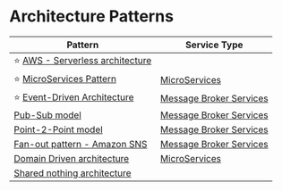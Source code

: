 # Architecture Patterns

| Pattern                                                                              | Service Type                                |
|--------------------------------------------------------------------------------------|---------------------------------------------|
| :star: [AWS - Serverless architecture](2_AWSServices/AWS-Serverless-Architecture.md) |                                             |
| :star: [MicroServices Pattern](4_MicroServicesSOA/Readme.md)                         | [MicroServices](4_MicroServicesSOA)         |
| :star: [Event-Driven Architecture](5_MessageBrokers/EventDrivenArchitecture.md)      | [Message Broker Services](5_MessageBrokers) |
| [Pub-Sub model](5_MessageBrokers/Glossaries/PubSubModel.md)                          | [Message Broker Services](5_MessageBrokers) |
| [Point-2-Point model](5_MessageBrokers/Glossaries/PointToPointModel.md)              | [Message Broker Services](5_MessageBrokers) |
| [Fan-out pattern - Amazon SNS](2_AWSServices/5_MessageBrokerServices/AmazonSNS.md)   | [Message Broker Services](5_MessageBrokers) |
| [Domain Driven architecture](7_PropertiesDistributedSystem/ArchitecturePatterns/DomainDrivenArchitecture.md)         | [MicroServices](4_MicroServicesSOA)         |
| [Shared nothing architecture](7_PropertiesDistributedSystem/ArchitecturePatterns/SharedNothingArchitecture.md)       |                                             |